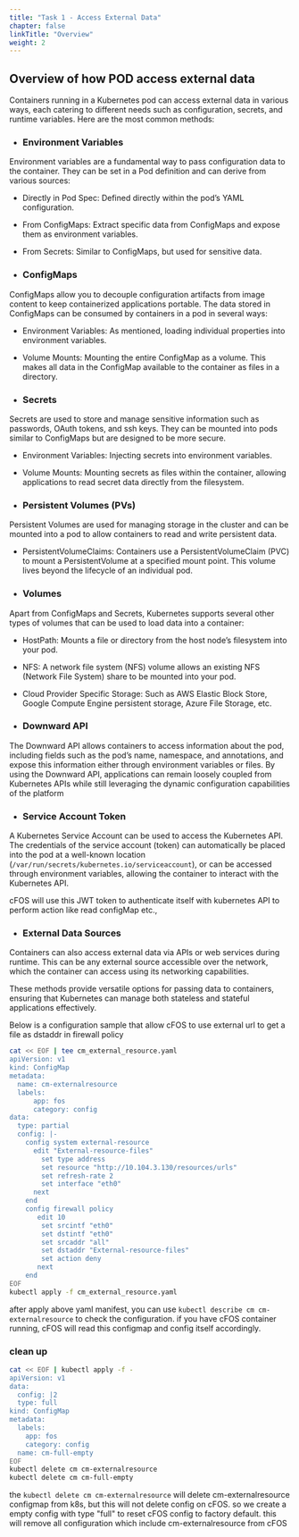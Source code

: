 ```yaml
---
title: "Task 1 - Access External Data"
chapter: false
linkTitle: "Overview"
weight: 2
---
```

## Overview of how POD access external data

Containers running in a Kubernetes pod can access external data in various ways, each catering to different needs such as configuration, secrets, and runtime variables. Here are the most common methods:

- ### Environment Variables
Environment variables are a fundamental way to pass configuration data to the container. They can be set in a Pod definition and can derive from various sources:
- Directly in Pod Spec: Defined directly within the pod’s YAML configuration.
- From ConfigMaps: Extract specific data from ConfigMaps and expose them as environment variables.
- From Secrets: Similar to ConfigMaps, but used for sensitive data.

- ### ConfigMaps
ConfigMaps allow you to decouple configuration artifacts from image content to keep containerized applications portable. The data stored in ConfigMaps can be consumed by containers in a pod in several ways:
- Environment Variables: As mentioned, loading individual properties into environment variables.
- Volume Mounts: Mounting the entire ConfigMap as a volume. This makes all data in the ConfigMap available to the container as files in a directory.

- ### Secrets
Secrets are used to store and manage sensitive information such as passwords, OAuth tokens, and ssh keys. They can be mounted into pods similar to ConfigMaps but are designed to be more secure.
- Environment Variables: Injecting secrets into environment variables.
- Volume Mounts: Mounting secrets as files within the container, allowing applications to read secret data directly from the filesystem.

- ### Persistent Volumes (PVs)
Persistent Volumes are used for managing storage in the cluster and can be mounted into a pod to allow containers to read and write persistent data.
- PersistentVolumeClaims: Containers use a PersistentVolumeClaim (PVC) to mount a PersistentVolume at a specified mount point. This volume lives beyond the lifecycle of an individual pod.

- ### Volumes
Apart from ConfigMaps and Secrets, Kubernetes supports several other types of volumes that can be used to load data into a container:
- HostPath: Mounts a file or directory from the host node’s filesystem into your pod.
- NFS: A network file system (NFS) volume allows an existing NFS (Network File System) share to be mounted into your pod.
- Cloud Provider Specific Storage: Such as AWS Elastic Block Store, Google Compute Engine persistent storage, Azure File Storage, etc.

- ### Downward API
The Downward API allows containers to access information about the pod, including fields such as the pod’s name, namespace, and annotations, and expose this information either through environment variables or files.
By using the Downward API, applications can remain loosely coupled from Kubernetes APIs while still leveraging the dynamic configuration capabilities of the platform

- ### Service Account Token
A Kubernetes Service Account can be used to access the Kubernetes API. The credentials of the service account (token) can automatically be placed into the pod at a well-known location (`/var/run/secrets/kubernetes.io/serviceaccount`), or can be accessed through environment variables, allowing the container to interact with the Kubernetes API.

cFOS will use this JWT token to authenticate itself with kubernetes API to perform action like read configMap etc., 


- ### External Data Sources
Containers can also access external data via APIs or web services during runtime. This can be any external source accessible over the network, which the container can access using its networking capabilities.

These methods provide versatile options for passing data to containers, ensuring that Kubernetes can manage both stateless and stateful applications effectively.

Below is a configuration sample that allow cFOS to use external url to get a file as dstaddr in firewall policy

```bash
cat << EOF | tee cm_external_resource.yaml 
apiVersion: v1
kind: ConfigMap
metadata:
  name: cm-externalresource
  labels:
      app: fos
      category: config
data:
  type: partial
  config: |-
    config system external-resource
      edit "External-resource-files"
        set type address
        set resource "http://10.104.3.130/resources/urls"
        set refresh-rate 2
        set interface "eth0"
      next
    end
    config firewall policy
       edit 10
        set srcintf "eth0"
        set dstintf "eth0"
        set srcaddr "all"
        set dstaddr "External-resource-files"
        set action deny
       next
    end
EOF
kubectl apply -f cm_external_resource.yaml
```

after apply above yaml manifest, you can use `kubectl describe cm cm-externalresource` to check the configuration. 
if you have cFOS container running, cFOS will read this configmap and config itself accordingly. 


### clean up

```bash
cat << EOF | kubectl apply -f - 
apiVersion: v1
data:
  config: |2
  type: full
kind: ConfigMap
metadata:
  labels:
    app: fos
    category: config
  name: cm-full-empty
EOF
kubectl delete cm cm-externalresource
kubectl delete cm cm-full-empty
```

the `kubectl delete cm cm-externalresource` will delete cm-externalresource configmap from k8s, but this will not delete config on cFOS. so we create a empty config with type "full" to reset cFOS config to factory default. this will remove all configuration which include cm-externalresource from cFOS

 

